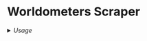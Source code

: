 # Worldometers Scraper

<details>
  <summary><i>Usage</i></summary>

---
Crawling the Webpage
scrapy crawl countries   
  
Building the Datasets
scrapy crawl countries -o countries.json

---

</details>
